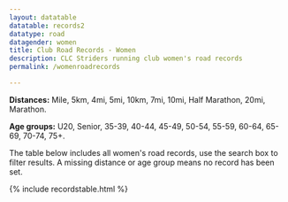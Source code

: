 ```yaml
---
layout: datatable
datatable: records2
datatype: road
datagender: women
title: Club Road Records - Women
description: CLC Striders running club women's road records
permalink: /womenroadrecords

---
```


**Distances:** Mile, 5km, 4mi, 5mi, 10km, 7mi, 10mi, Half Marathon, 20mi, Marathon.

**Age groups:** U20, Senior, 35-39, 40-44, 45-49, 50-54, 55-59, 60-64, 65-69, 70-74, 75+.

The table below includes all women's road records, use the search box to filter results. A missing distance or age group means no record has been set.

{% include recordstable.html %}
